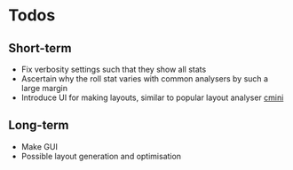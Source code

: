 # Todos

## Short-term
- Fix verbosity settings such that they show all stats
- Ascertain why the roll stat varies with common analysers by such a large margin
- Introduce UI for making layouts, similar to popular layout analyser [cmini](https://github.com/Apsu/cmini)

## Long-term
- Make GUI
- Possible layout generation and optimisation
